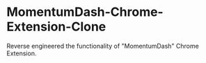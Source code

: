 # MomentumDash-Chrome-Extension-Clone
Reverse engineered the functionality of "MomentumDash" Chrome Extension. 
